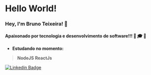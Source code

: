 # Hello World!
### Hey, I'm Bruno Teixeira! 👋
#### Apaixonado por tecnologia e desenvolvimento de software!!! :sparkling_heart: :mortar_board:  :rocket:
- **Estudando no momento:**
> **NodeJS**
> **ReactJs**

<!--<img align="center" src="https://github-readme-stats.vercel.app/api/top-langs/?username=brunosann&hide=Smarty&layout=compact&theme=synthwave" /> -->

[![Linkedin Badge](https://img.shields.io/badge/-Bruno%20Teixeira-6633cc?style=flat-square&logo=Linkedin&logoColor=white&link=https://www.linkedin.com/in/bruno-teixeira-920661142/)](https://www.linkedin.com/in/bruno-teixeira-920661142/)
